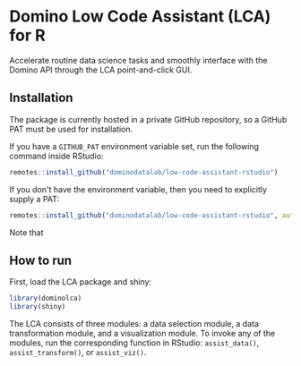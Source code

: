 # Domino Low Code Assistant (LCA) for R

Accelerate routine data science tasks and smoothly interface with the Domino API through the LCA point-and-click GUI.

## Installation

The package is currently hosted in a private GitHub repository, so a GitHub PAT must be used for installation.

If you have a `GITHUB_PAT` environment variable set, run the following command inside RStudio:

```r
remotes::install_github("dominodatalab/low-code-assistant-rstudio")
```

If you don't have the environment variable, then you need to explicitly supply a PAT:

```r
remotes::install_github("dominodatalab/low-code-assistant-rstudio", auth_token = "YOUR_GITHUB_PAT")
```

Note that 

## How to run

First, load the LCA package and shiny:

```r
library(dominolca)
library(shiny)
```

The LCA consists of three modules: a data selection module, a data transformation module, and a visualization module. To invoke any of the modules, run the corresponding function in RStudio: `assist_data()`, `assist_transform()`, or `assist_viz()`.

